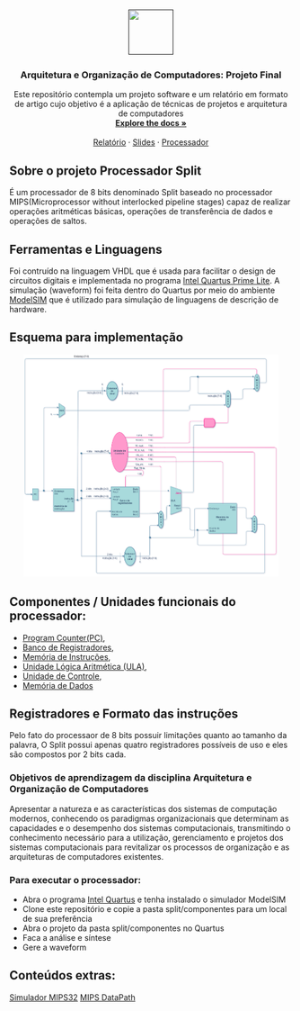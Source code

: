 
<!-- PROJECT LOGO -->
<br />
<p align="center">
  <a href="">
    <img src="https://user-images.githubusercontent.com/49700354/114078715-a61b2f00-987f-11eb-8eef-6fd7cfc17d33.png" alt="" width="80" height="80">
  </a>

  <h3 align="center">Arquitetura e Organização de Computadores: Projeto Final</h3>
  
  <p align="center">
    Este repositório contempla um projeto software e um relatório em formato de artigo cujo objetivo é a aplicação de técnicas de projetos e arquitetura de computadores
    <br />
    <a href=""><strong>Explore the docs »</strong></a>
    <br />
    <br />
    <a href="https://github.com/karengiovanna/AOC_KarenGiovanna_JoaoPaulo_UFRR2020/blob/main/relatorio_processadorSPLIT.pdf">Relatório</a>
    ·
    <a href="https://github.com/karengiovanna/AOC_KarenGiovanna_JoaoPaulo_UFRR2020/blob/main/apresenta%C3%A7%C3%A3o/Apresenta%C3%A7%C3%A3o%20Split.pdf">Slides</a>
    ·
    <a href="https://github.com/karengiovanna/AOC_KarenGiovanna_JoaoPaulo_UFRR2020/tree/main/split/componentes">Processador</a>
  </p>
</p>

<!-- ABOUT THE PROJECT -->
## Sobre o projeto Processador Split
É um processador de 8 bits denominado Split baseado no processador MIPS(Microprocessor without interlocked pipeline stages) capaz de realizar operações aritméticas básicas, operações de transferência de dados e operações de saltos.

## Ferramentas e Linguagens
Foi contruído na linguagem VHDL que é usada para facilitar o design de circuitos digitais e implementada no programa [Intel Quartus Prime Lite](https://fpgasoftware.intel.com/?edition=lite). A simulação (waveform) foi feita dentro do Quartus por meio do ambiente [ModelSIM](https://www.intel.com.br/content/www/br/pt/software/programmable/quartus-prime/model-sim.html) que é utilizado para simulação de linguagens de descrição de hardware.


## Esquema para implementação
<p align="center">
  <a href="">
    <img src="https://github.com/karengiovanna/AOC_KarenGiovanna_JoaoPaulo_UFRR2020/blob/main/DATAPATH_8_BITS.jpg?raw=true" alt="" width="90%" height="%">
  </a>

  ## Componentes / Unidades funcionais do processador:
 * [Program Counter(PC)](https://github.com/karengiovanna/AOC_KarenGiovanna_JoaoPaulo_UFRR2020/blob/main/split/componentes/pc.vhd), 
 * [Banco de Registradores](https://github.com/karengiovanna/AOC_KarenGiovanna_JoaoPaulo_UFRR2020/blob/main/split/componentes/banco_registradores.vhd), 
 * [Memória de Instruções](https://github.com/karengiovanna/AOC_KarenGiovanna_JoaoPaulo_UFRR2020/blob/main/split/componentes/memoria_instrucao.vhd), 
 * [Unidade Lógica Aritmética (ULA)](https://github.com/karengiovanna/AOC_KarenGiovanna_JoaoPaulo_UFRR2020/blob/main/split/componentes/ula.vhd), 
 * [Unidade de Controle](https://github.com/karengiovanna/AOC_KarenGiovanna_JoaoPaulo_UFRR2020/blob/main/split/componentes/unidade_controle.vhd),
 * [Memória de Dados](https://github.com/karengiovanna/AOC_KarenGiovanna_JoaoPaulo_UFRR2020/blob/main/split/componentes/memoria_dados.vhd)  


  ## Registradores e Formato das instruções 
 Pelo fato do processaor de 8 bits possuir limitações quanto ao tamanho da palavra, O Split possui apenas quatro registradores possíveis de uso e eles são compostos por 2 bits cada. 

### Objetivos de aprendizagem da disciplina Arquitetura e Organização de Computadores
Apresentar a natureza e as características dos sistemas de computação modernos, conhecendo os paradigmas organizacionais que determinam as capacidades e o desempenho dos sistemas computacionais, transmitindo o conhecimento necessário para a utilização, gerenciamento e projetos dos sistemas computacionais para revitalizar os processos de organização e as arquiteturas de computadores existentes.

### Para executar o processador:
* Abra o programa [Intel Quartus](https://fpgasoftware.intel.com/?edition=lite) e tenha instalado o simulador ModelSIM
* Clone este repositório e copie a pasta split/componentes para um local de sua preferência
* Abra o projeto da pasta split/componentes no Quartus
* Faca a análise e síntese
* Gere a waveform
  
## Conteúdos extras:
[Simulador MIPS32](http://spimsimulator.sourceforge.net/)
[MIPS DataPath](http://mi.eng.cam.ac.uk/~ahg/MIPS-Datapath/)


